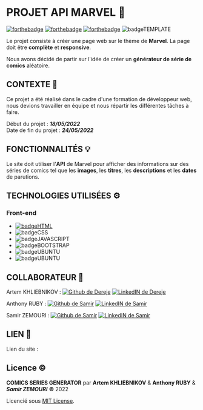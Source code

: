 # PROJET API MARVEL :hamburger:
[![forthebadge](https://forthebadge.com/images/badges/built-with-love.svg)](https://forthebadge.com) [![forthebadge](https://forthebadge.com/images/badges/gluten-free.svg)](https://forthebadge.com) [ ![forthebadge](https://forthebadge.com/images/badges/powered-by-black-magic.svg)](https://forthebadge.com)
![badgeTEMPLATE](https://samirz.promo-106.codeur.online/images/made-with-template.svg)


Le projet consiste à créer une page web sur le thème de **Marvel**. La page doit être **complète** et **responsive**. 

Nous avons décidé de partir sur l'idée de créer un **générateur de série de comics** aléatoire.



## CONTEXTE :memo:

Ce projet a été réalisé dans le cadre d'une formation de développeur web, nous devions travailler en équipe et nous répartir les différentes tâches à faire.

Début du projet : ***18/05/2022***  
Date de fin du projet : ***24/05/2022***


## FONCTIONNALITÉS :bulb:

Le site doit utiliser l'**API** de Marvel pour afficher des informations sur des séries de comics tel que les **images**, les **titres**, les **descriptions** et les **dates** de  parutions.

## TECHNOLOGIES UTILISÉES :gear:

### Front-end
+ [![badgeHTML](https://img.shields.io/badge/HTML5-E34F26?style=for-the-badge&logo=html5&logoColor=white)](https://dev.to/envoy_/150-badges-for-github-pnk)
+ ![badgeCSS](https://img.shields.io/badge/CSS3-1572B6?style=for-the-badge&logo=css3&logoColor=white)
+ ![badgeJAVASCRIPT](https://img.shields.io/badge/JavaScript-F7DF1E?style=for-the-badge&logo=javascript&logoColor=black)
+ ![badgeBOOTSTRAP](https://img.shields.io/badge/Bootstrap-563D7C?style=for-the-badge&logo=bootstrap&logoColor=white)
+ ![badgeUBUNTU](https://img.shields.io/badge/Ubuntu-E95420?style=for-the-badge&logo=ubuntu&logoColor=white)
+ ![badgeUBUNTU](https://img.shields.io/badge/Figma-F24E1E?style=for-the-badge&logo=figma&logoColor=white)

## COLLABORATEUR :handshake:
Artem KHLIEBNIKOV : [ ![Github de Dereje](https://img.shields.io/badge/GitHub-100000?style=for-the-badge&logo=github&logoColor=white)](https://github.com/Dnrats) [![LinkedIN de Dereje](https://img.shields.io/badge/LinkedIn-0077B5?style=for-the-badge&logo=linkedin&logoColor=white)](https://www.linkedin.com/in/dnrats/)

Anthony RUBY : [     ![Github de Samir](https://img.shields.io/badge/GitHub-100000?style=for-the-badge&logo=github&logoColor=white)](https://github.com/anthonyr-14051997) [![LinkedIN de Samir](https://img.shields.io/badge/LinkedIn-0077B5?style=for-the-badge&logo=linkedin&logoColor=white)
](https://www.linkedin.com/in/anthony-ruby-315b3422a/)

Samir ZEMOURI : [     ![Github de Samir](https://img.shields.io/badge/GitHub-100000?style=for-the-badge&logo=github&logoColor=white)](https://github.com/SamirZemouri) [![LinkedIN de Samir](https://img.shields.io/badge/LinkedIn-0077B5?style=for-the-badge&logo=linkedin&logoColor=white)
](https://www.linkedin.com/in/samirzemouri/)

## LIEN :link:
Lien du site : 

## Licence :copyright:
**COMICS SERIES GENERATOR** par **Artem KHLIEBNIKOV** & **Anthony RUBY** & ***Samir ZEMOURI*** **&copy;** 2022

Licencié sous [MIT License](LICENCE.md).